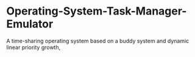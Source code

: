 # Operating-System-Task-Manager-Emulator
A time-sharing operating system based on a buddy system and dynamic linear priority growth,
